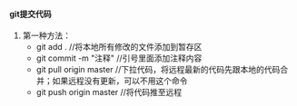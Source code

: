 #### git提交代码

1. 第一种方法：
   - git  add  .   //将本地所有修改的文件添加到暂存区
   - git  commit  -m  "注释"  //引号里面添加注释内容
   - git  pull origin master  //下拉代码，将远程最新的代码先跟本地的代码合并；如果远程没有更新，可以不用这个命令
   - git  push  origin  master  //将代码推至远程

